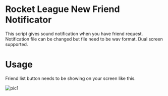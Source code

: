 # Rocket League New Friend Notificator

This script gives sound notification when you have friend request.
Notification file can be changed but file need to be wav format.
Dual screen supported.

# Usage

Friend list button needs to be showing on your screen like this.

![pic1](https://user-images.githubusercontent.com/54486031/161338781-8cca5c54-7b63-45d5-bfed-cbc528b46ad9.PNG)
